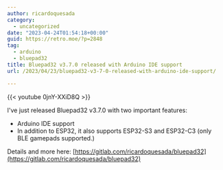 ```yaml
---
author: ricardoquesada
category:
  - uncategorized
date: "2023-04-24T01:54:18+00:00"
guid: https://retro.moe/?p=2848
tag:
  - arduino
  - bluepad32
title: Bluepad32 v3.7.0 released with Arduino IDE support
url: /2023/04/23/bluepad32-v3-7-0-released-with-arduino-ide-support/

---
```

{{< youtube 0jnY-XXiD8Q >}}

I've just released Bluepad32 v3.7.0 with two important features:

- Arduino IDE support
- In addition to ESP32, it also supports ESP32-S3 and ESP32-C3 (only BLE gamepads supported.)

Details and more here: [https://gitlab.com/ricardoquesada/bluepad32](https://gitlab.com/ricardoquesada/bluepad32)
